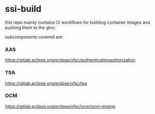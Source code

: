 # ssi-build
this repo mainly contains CI workflows for building container images and pushing them to the ghcr. 

subcomponents covered are:
### AAS
https://gitlab.eclipse.org/eclipse/xfsc/authenticationauthorization
### TSA
https://gitlab.eclipse.org/eclipse/xfsc/tsa
### OCM
https://gitlab.eclipse.org/eclipse/xfsc/ocm/ocm-engine